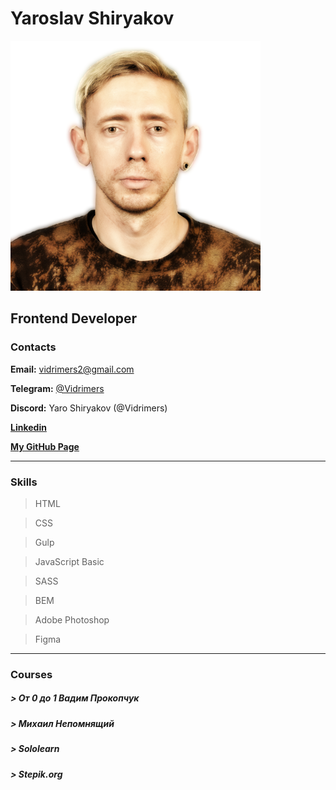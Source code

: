 

# Yaroslav Shiryakov
<img src="/img/photo.png" width=400>

## Frontend Developer

### Contacts

**Email:** vidrimers2@gmail.com

**Telegram:** [@Vidrimers](https://t.me/Vidrimers)

**Discord:** Yaro Shiryakov (@Vidrimers)

**[Linkedin](https://www.linkedin.com/in/yaroslav-shiryakov-79a426183/)**

**[My GitHub Page](https://vidrimers.github.io/)**


---

### Skills

> HTML

> CSS

> Gulp

> JavaScript Basic

> SASS

> BEM

> Adobe Photoshop

> Figma

---

### Courses

##### > От 0 до 1 Вадим Прокопчук
##### > Михаил Непомнящий
##### > Sololearn
##### > Stepik.org
